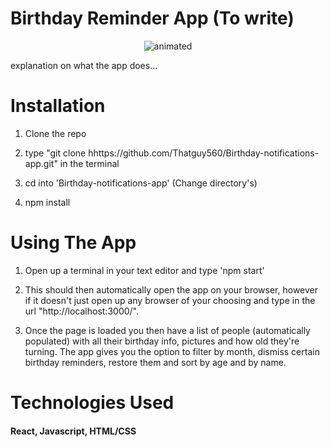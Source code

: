 # Birthday Reminder App (To write)

<p align="center">
  <img src="DemoOfApp.gif" alt="animated" />
</p>

explanation on what the app does...
# Installation

1. Clone the repo

2. type "git clone hhttps://github.com/Thatguy560/Birthday-notifications-app.git" in the terminal

3. cd into 'Birthday-notifications-app' (Change directory's)

4. npm install

# Using The App

1. Open up a terminal in your text editor and type 'npm start'

2. This should then automatically open the app on your browser, however if it doesn't just open up any browser of your choosing and type in the url "http://localhost:3000/".

3. Once the page is loaded you then have a list of people (automatically populated) with all their birthday info, pictures and how old they're turning. The app gives you the option to filter by month, dismiss certain birthday reminders, restore them and sort by age and by name.

# Technologies Used

#### React, Javascript, HTML/CSS
